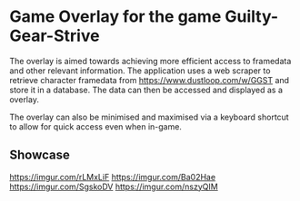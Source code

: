 # Game Overlay for the game Guilty-Gear-Strive
The overlay is aimed towards achieving more efficient access to framedata and other relevant information.
The application uses a web scraper to retrieve character framedata from https://www.dustloop.com/w/GGST and store it in a database.
The data can then be accessed and displayed as a overlay.


The overlay can also be minimised and maximised via a keyboard shortcut to allow for quick access even when in-game.

## Showcase
https://imgur.com/rLMxLiF
https://imgur.com/Ba02Hae
https://imgur.com/SgskoDV
https://imgur.com/nszyQIM

